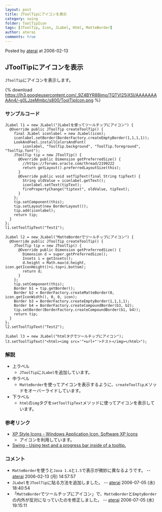 ```yaml
---
layout: post
title: JToolTipにアイコンを表示
category: swing
folder: ToolTipIcon
tags: [JToolTip, Icon, JLabel, Html, MatteBorder]
author: aterai
comments: true
---
```


Posted by [aterai](http://terai.xrea.jp/aterai.html) at 2006-02-13

## JToolTipにアイコンを表示
`JToolTip`にアイコンを表示します。


{% download https://lh3.googleusercontent.com/_9Z4BYR88imo/TQTVl25jXSI/AAAAAAAAAn4/-g0LJzeMmbc/s800/ToolTipIcon.png %}

### サンプルコード
<pre class="prettyprint"><code>JLabel l1 = new JLabel("JLabelを使ってツールチップにアイコン") {
  @Override public JToolTip createToolTip() {
    final JLabel iconlabel = new JLabel(icon);
    iconlabel.setBorder(BorderFactory.createEmptyBorder(1,1,1,1));
    LookAndFeel.installColorsAndFont(
        iconlabel, "ToolTip.background", "ToolTip.foreground", "ToolTip.font");
    JToolTip tip = new JToolTip() {
      @Override public Dimension getPreferredSize() {
        //https://forums.oracle.com/thread/2199222
        return getLayout().preferredLayoutSize(this);
      }
      @Override public void setTipText(final String tipText) {
        String oldValue = iconlabel.getText();
        iconlabel.setText(tipText);
        firePropertyChange("tiptext", oldValue, tipText);
      }
    };
    tip.setComponent(this);
    tip.setLayout(new BorderLayout());
    tip.add(iconlabel);
    return tip;
  }
};
l1.setToolTipText("Test1");
</code></pre>
<pre class="prettyprint"><code>JLabel l2 = new JLabel("MatteBorderでツールチップにアイコン") {
  @Override public JToolTip createToolTip() {
    JToolTip tip = new JToolTip() {
      @Override public Dimension getPreferredSize() {
        Dimension d = super.getPreferredSize();
        Insets i = getInsets();
        d.height = Math.max(d.height, icon.getIconHeight()+i.top+i.bottom);
        return d;
      }
    };
    tip.setComponent(this);
    Border b1 = tip.getBorder();
    Border b2 = BorderFactory.createMatteBorder(0, icon.getIconWidth(), 0, 0, icon);
    Border b3 = BorderFactory.createEmptyBorder(1,1,1,1);
    Border b4 = BorderFactory.createCompoundBorder(b3, b2);
    tip.setBorder(BorderFactory.createCompoundBorder(b1, b4));
    return tip;
  }
};
l2.setToolTipText("Test2");
</code></pre>
<pre class="prettyprint"><code>JLabel l3 = new JLabel("htmlタグでツールチップにアイコン");
l3.setToolTipText("&lt;html&gt;&lt;img src='"+url+"'&gt;テスト&lt;/img&gt;&lt;/html&gt;");
</code></pre>

### 解説
- 上ラベル
    - `JToolTip`に`JLabel`を追加しています。
- 中ラベル
    - `MatteBorder`を使ってアイコンを表示するように、`createToolTip`メソッドをオーバーライドしています。
- 下ラベル
    - `html`の`img`タグを`setToolTipText`メソッドに使ってアイコンを表示しています。

<!-- dummy comment line for breaking list -->

### 参考リンク
- [XP Style Icons - Windows Application Icon, Software XP Icons](http://www.icongalore.com/)
    - アイコンを利用しています。
- [Swing - Using text and a progress bar inside of a tooltip.](https://forums.oracle.com/thread/2199222)

<!-- dummy comment line for breaking list -->

### コメント
- `MatteBorder`を使うと`Java 1.4`と`1.5`で表示が微妙に異なるようです。 -- [aterai](http://terai.xrea.jp/aterai.html) 2006-02-13 (月) 14:57:57
- `JLabel`を`JToolTip`に貼る方法を追加しました。 -- [aterai](http://terai.xrea.jp/aterai.html) 2006-07-05 (水) 18:40:54
- 「`MatteBorder`でツールチップにアイコン」で、`MatteBorder`と`EmptyBorder`の内外が反対になっていたのを修正しました。 -- [aterai](http://terai.xrea.jp/aterai.html) 2006-07-05 (水) 19:15:11

<!-- dummy comment line for breaking list -->

